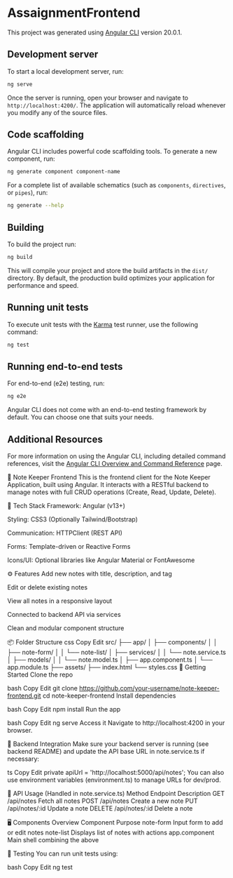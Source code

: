 # AssaignmentFrontend

This project was generated using [Angular CLI](https://github.com/angular/angular-cli) version 20.0.1.

## Development server

To start a local development server, run:

```bash
ng serve
```

Once the server is running, open your browser and navigate to `http://localhost:4200/`. The application will automatically reload whenever you modify any of the source files.

## Code scaffolding

Angular CLI includes powerful code scaffolding tools. To generate a new component, run:

```bash
ng generate component component-name
```

For a complete list of available schematics (such as `components`, `directives`, or `pipes`), run:

```bash
ng generate --help
```

## Building

To build the project run:

```bash
ng build
```

This will compile your project and store the build artifacts in the `dist/` directory. By default, the production build optimizes your application for performance and speed.

## Running unit tests

To execute unit tests with the [Karma](https://karma-runner.github.io) test runner, use the following command:

```bash
ng test
```

## Running end-to-end tests

For end-to-end (e2e) testing, run:

```bash
ng e2e
```

Angular CLI does not come with an end-to-end testing framework by default. You can choose one that suits your needs.

## Additional Resources

For more information on using the Angular CLI, including detailed command references, visit the [Angular CLI Overview and Command Reference](https://angular.dev/tools/cli) page.










📝 Note Keeper Frontend
This is the frontend client for the Note Keeper Application, built using Angular. It interacts with a RESTful backend to manage notes with full CRUD operations (Create, Read, Update, Delete).

🔧 Tech Stack
Framework: Angular (v13+)

Styling: CSS3 (Optionally Tailwind/Bootstrap)

Communication: HTTPClient (REST API)

Forms: Template-driven or Reactive Forms

Icons/UI: Optional libraries like Angular Material or FontAwesome

⚙️ Features
Add new notes with title, description, and tag

Edit or delete existing notes

View all notes in a responsive layout

Connected to backend API via services

Clean and modular component structure

📦 Folder Structure
css
Copy
Edit
src/
├── app/
│   ├── components/
│   │   ├── note-form/
│   │   └── note-list/
│   ├── services/
│   │   └── note.service.ts
│   ├── models/
│   │   └── note.model.ts
│   ├── app.component.ts
│   └── app.module.ts
├── assets/
├── index.html
└── styles.css
🚀 Getting Started
Clone the repo

bash
Copy
Edit
git clone https://github.com/your-username/note-keeper-frontend.git
cd note-keeper-frontend
Install dependencies

bash
Copy
Edit
npm install
Run the app

bash
Copy
Edit
ng serve
Access it
Navigate to http://localhost:4200 in your browser.

🔗 Backend Integration
Make sure your backend server is running (see backend README) and update the API base URL in note.service.ts if necessary:

ts
Copy
Edit
private apiUrl = 'http://localhost:5000/api/notes';
You can also use environment variables (environment.ts) to manage URLs for dev/prod.

📡 API Usage (Handled in note.service.ts)
Method	Endpoint	Description
GET	/api/notes	Fetch all notes
POST	/api/notes	Create a new note
PUT	/api/notes/:id	Update a note
DELETE	/api/notes/:id	Delete a note

🖥️ Components Overview
Component	Purpose
note-form	Input form to add or edit notes
note-list	Displays list of notes with actions
app.component	Main shell combining the above

🧪 Testing
You can run unit tests using:

bash
Copy
Edit
ng test
